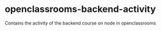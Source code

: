 # openclassrooms-backend-activity
Contains the activity of the backend course on node in openclassrooms 
